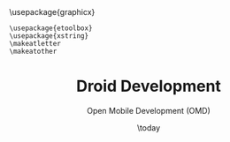 ---
title: 'Droid Development'
#subtitle: |
#  .#
author:
- Open Mobile Development (OMD)
creator:
- Open Mobile Development (OMD)
identifier:
- Open Mobile Development (OMD)
subject: 'Droid Devel'
rights: GPL
#abstract: |
#   Droid Abstract
date: \today
# TODO: add patch for Tables vertical lines: https://github.com/jgm/pandoc/issues/922 
header-includes:
  - '\usepackage{graphicx}'
  - |
    ```{=latex}
    \usepackage{etoolbox}
    \usepackage{xstring}
    \makeatletter
    \makeatother
    ```
numbersections: true
---